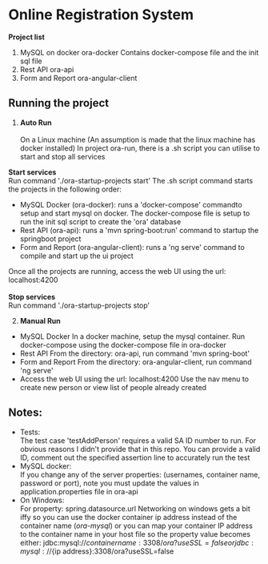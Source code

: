 # Online Registration System

**Project list**
1. MySQL on docker
ora-docker
Contains docker-compose file and the init sql file
2. Rest API
ora-api
3. Form and Report
ora-angular-client

## Running the project

1. **Auto Run** <br/><br/>
On a Linux machine (An assumption is made that the linux machine has docker installed)
In project ora-run, there is a .sh script you can utilise to start and stop all services

**Start services** <br/>
Run command './ora-startup-projects start'
The .sh script command starts the projects in the following order:
* MySQL Docker (ora-docker): runs a 'docker-compose' commandto setup and start mysql on docker. The docker-compose file is setup to run the init sql script to create the 'ora' database
* Rest API (ora-api): runs a 'mvn spring-boot:run' command to startup the springboot project
* Form and Report (ora-angular-client): runs a 'ng serve' command to compile and start up the ui project

Once all the projects are running, access the web UI using the url: localhost:4200
<br/><br/>
**Stop services**<br/>
Run command './ora-startup-projects stop'

2. **Manual Run** <br/>
* MySQL Docker
In a docker machine, setup the mysql container. Run docker-compose using the docker-compose file in ora-docker
* Rest API 
From the directory: ora-api, run command 'mvn spring-boot'
* Form and Report 
From the directory: ora-angular-client, run command 'ng serve'
* Access the web UI using the url: localhost:4200 Use the nav menu to create new person or view list of people already created


## Notes:
* Tests: <br/>
The test case 'testAddPerson' requires a valid SA ID number to run. For obvious reasons I didn't provide that in this repo. You can provide a valid ID, comment out the specified assertion line to accurately run the test
* MySQL docker: <br/> 
If you change any of the server properties: (usernames, container name, password or port), note you must update the values in application.properties file in ora-api<br/>
* On Windows: <br/>
For property: spring.datasource.url Networking on windows gets a bit iffy so you can use the docker container ip address instead of the container name (*ora-mysql*) or you can map your container IP address to the container name in your host file so the property value becomes either: jdbc:mysql://${container name}:3308/ora?useSSL=false or jdbc:mysql://${ip address}:3308/ora?useSSL=false

